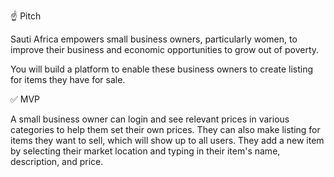 
☝️ Pitch

Sauti Africa empowers small business owners, particularly women, to improve their business and economic opportunities to grow out of poverty.

You will build a platform to enable these business owners to create listing for items they have for sale.

✅ MVP

A small business owner can login and see relevant prices in various categories to help them set their own prices.
They can also make listing for items they want to sell, which will show up to all users.
They add a new item by selecting their market location and typing in their item's name, description, and price.
